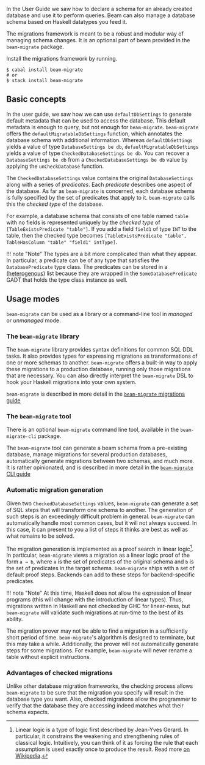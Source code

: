 In the User Guide we saw how to declare a schema for an already created database
and use it to perform queries. Beam can also manage a database schema based on
Haskell datatypes you feed it.

The migrations framework is meant to be a robust and modular way of
managing schema changes. It is an optional part of beam provided in
the `beam-migrate` package.

Install the migrations framework by running.

```
$ cabal install beam-migrate
# or
$ stack install beam-migrate
```

## Basic concepts

In the user guide, we saw how we can use `defaultDbSettings` to generate default
metadata that can be used to access the database. This default metadata is
enough to query, but not enough for `beam-migrate`. `beam-migrate` offers the
`defaultMigratableDbSettings` function, which annotates the database schema with
additional information. Whereas `defaultDbSettings` yields a value of type
`DatabaseSettings be db`, `defaultMigratableDbSettings` yields a value of type
`CheckedDatabaseSettings be db`. You can recover a `DatabaseSettings be db` from
a `CheckedDatabaseSettings be db` value by applying the `unCheckDatabase`
function.

The `CheckedDatabaseSettings` value contains the original `DatabaseSettings`
along with a series of *predicates*. Each *predicate* describes one aspect of
the database. As far as `beam-migrate` is concerned, each database schema is
fully specified by the set of predicates that apply to it. `beam-migrate` calls
this the *checked type* of the database.

For example, a database schema that consists of one table named `table` with no
fields is represented uniquely by the *checked type* of `[TableExistsPredicate
"table"]`. If you add a field `field1` of type `INT` to the table, then the
checked type becomes `[TableExistsPredicate "table", TableHasColumn "table"
"field1" intType]`.

!!! note "Note"
    The types are a bit more complicated than what they appear. In particular, a
    predicate can be of any type that satisfies the `DatabasePredicate` type
    class. The predicates can be stored in a 
    ([heterogenous](https://wiki.haskell.org/Heterogenous_collections#Existential_types))
    list because they are wrapped in the `SomeDatabasePredicate` GADT that holds
    the type class instance as well.


## Usage modes

`beam-migrate` can be used as a library or a command-line tool in *managed* or
*unmanaged* mode.

### The `beam-migrate` library

The `beam-migrate` library provides syntax definitions for common SQL DDL tasks.
It also provides types for expressing migrations as transformations of one or
more schemas to another. `beam-migrate` offers a built-in way to apply these
migrations to a production database, running only those migrations that are
necessary. You can also directly interpret the `beam-migrate` DSL to hook your
Haskell migrations into your own system.

`beam-migrate` is described in more detail in the [`beam-migrate` migrations
guide](library.md)

### The `beam-migrate` tool

There is an optional `beam-migrate` command line tool, available in the
`beam-migrate-cli` package.

The `beam-migrate` tool can generate a beam schema from a pre-existing database,
manage migrations for several production databases, automatically generate
migrations between two schemas, and much more. It is rather opinionated, and is
described in more detail in the [`beam-migrate` CLI guide](tool.md)



### Automatic migration generation

Given two `CheckedDatabaseSettings` values, `beam-migrate` can generate a set of
SQL steps that will transform one schema to another. The generation of such
steps is an exceedingly difficult problem in general. `beam-migrate` can
automatically handle most common cases, but it will not always succeed. In this
case, it can present to you a list of steps it thinks are best as well as what
remains to be solved.

The migration generation is implemented as a proof search in linear logic[^1]. In
particular, `beam-migrate` views a migration as a linear logic proof of the form
`a ⊸ b`, where `a` is the set of predicates of the original schema and `b` is
the set of predicates in the target schema. `beam-migrate` ships with a set of
default proof steps. Backends can add to these steps for backend-specific
predicates.

!!! note "Note"
    At this time, Haskell does not allow the expression of linear programs (this
    will change with the introduction of linear types). Thus, migrations written
    in Haskell are not checked by GHC for linear-ness, but `beam-migrate` will
    validate such migrations at run-time to the best of its ability.

The migration prover may not be able to find a migration in a sufficiently short
period of time. `beam-migrate`'s algorithm is designed to terminate, but this
may take a while. Additionally, the prover will not automatically generate steps
for some migrations. For example, `beam-migrate` will never rename a table
without explicit instructions.

### Advantages of checked migrations

Unlike other database migration frameworks, the checking process allows
`beam-migrate` to be sure that the migration you specify will result in the
database type you want. Also, checked migrations allow the programmer to verify
that the database they are accessing indeed matches what their schema expects.

[^1]:
    Linear logic is a type of logic first described by Jean-Yves Gerard. In
    particular, it constrains the weakening and strengthening rules of classical
    logic. Intuitively, you can think of it as forcing the rule that each
    assumption is used exactly once to produce the result. Read
    more [on Wikipedia](https://en.wikipedia.org/wiki/Linear_logic).

